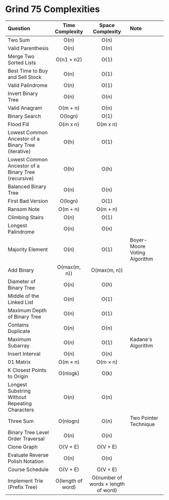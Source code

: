 # Grind 75 Complexities

| Question                                            |  Time Complexity  |          Space Complexity           | Note                         |
| :-------------------------------------------------- | :---------------: | :---------------------------------: | :--------------------------- |
| Two Sum                                             |       O(n)        |                O(n)                 |                              |
| Valid Parenthesis                                   |       O(n)        |                O(n)                 |                              |
| Merge Two Sorted Lists                              |    O(n1 + n2)     |                O(1)                 |                              |
| Best Time to Buy and Sell Stock                     |       O(n)        |                O(1)                 |                              |
| Valid Palindrome                                    |       O(n)        |                O(1)                 |                              |
| Invert Binary Tree                                  |       O(n)        |                O(n)                 |                              |
| Valid Anagram                                       |     O(m + n)      |                O(n)                 |                              |
| Binary Search                                       |      O(logn)      |                O(1)                 |                              |
| Flood Fill                                          |     O(m x n)      |              O(m x n)               |                              |
| Lowest Common Ancestor of a Binary Tree (iterative) |       O(h)        |                O(1)                 |                              |
| Lowest Common Ancestor of a Binary Tree (recursive) |       O(h)        |                O(h)                 |                              |
| Balanced Binary Tree                                |       O(n)        |                O(n)                 |                              |
| First Bad Version                                   |      O(logn)      |                O(1)                 |                              |
| Ransom Note                                         |     O(m + n)      |              O(m + n)               |                              |
| Climbing Stairs                                     |       O(n)        |                O(1)                 |                              |
| Longest Palindrome                                  |       O(n)        |                O(n)                 |                              |
| Majority Element                                    |       O(n)        |                O(1)                 | Boyer-Moore Voting Algorithm |
| Add Binary                                          |   O(max(m, n))    |            O(max(m, n))             |                              |
| Diameter of Binary Tree                             |       O(n)        |                O(h)                 |                              |
| Middle of the Linked List                           |       O(n)        |                O(1)                 |                              |
| Maximum Depth of Binary Tree                        |       O(n)        |                O(1)                 |                              |
| Contains Duplicate                                  |       O(n)        |                O(n)                 |                              |
| Maximum Subarray                                    |       O(n)        |                O(1)                 | Kadane's Algorithm           |
| Insert Interval                                     |       O(n)        |                O(n)                 |                              |
| 01 Matrix                                           |     O(m × n)      |              O(m × n)               |                              |
| K Closest Points to Origin                          |     O(nlogk)      |                O(k)                 |                              |
| Longest Substring Without Repeating Characters      |       O(n)        |                O(n)                 |                              |
| Three Sum                                           |     O(nlogn)      |                O(n)                 | Two Pointer Technique        |
| Binary Tree Level Order Traversal                   |       O(n)        |                O(n)                 |                              |
| Clone Graph                                         |     O(V + E)      |              O(V + E)               |                              |
| Evaluate Reverse Polish Notation                    |       O(n)        |                O(n)                 |                              |
| Course Schedule                                     |     O(V + E)      |              O(V + E)               |                              |
| Implement Trie (Prefix Tree)                        | O(length of word) | O(number of words × length of word) |                              |
